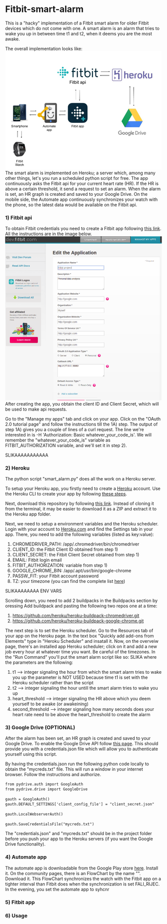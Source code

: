 # Fitbit-smart-alarm

This is a "hacky" implementation of a Fitbit smart alarm for older Fitbit devices which do not come with one.
A smart alarm is an alarm that tries to wake you up in between time t1 and t2, when it deems you are the most awake.

The overall implementation looks like:
![Implementation](https://github.com/DavidBoja/Fitbit-smart-alarm/blob/master/images/Fitbit%20drawing.jpg)
The smart alarm is implemented on Heroku; a server which, among many other things, let's you run a scheduled python script for free.
The app continuously asks the Fitbit api for your current heart rate (HR). If the HR is above a certain threshold, it send a request to set an alarm. 
When the alarm is set, an HR graph is created and saved to your Google Drive. 
On the mobile side, the Automate app continuously synchronizes your watch with the phone, so the latest data would be available on the Fitbit api.

### 1) Fitbit api
To obtain Fitbit credentials you need to create a Fitbit app following [this link](https://dev.fitbit.com/apps/new). All the instructions are in the image below.
![Create an app for Fitbit](https://github.com/DavidBoja/Fitbit-smart-alarm/blob/master/images/fitbit_api_register_app.png)
After creating the app, you obtain the client ID and Client Secret, which will be used to make api requests.

Go to the "Manage my apps" tab and click on your app. Click on the "OAuth 2.0 tutorial page" and follow the instructions till the 1A) step. The output of step 1A) gives you a couple of lines of a curl request. The line we're interested in is
-H 'Authorization: Basic whatever_your_code_is'. We will remember the "whatever_your_code_is" variable as FITBIT_AUTHORIZATION variable, and we'll set it in step 2).

SLIKAAAAAAAAAAA

### 2) Heroku
The python script "smart_alarm.py" does all the work on a Heroku server.

To setup your Heroku app, you firstly need to create a [Heroku](https://heroku.com) account. 
Use the Heroku CLI to create your app by following [these steps](https://devcenter.heroku.com/articles/heroku-cli).

Next, download this repository by following [this link](https://help.github.com/en/articles/cloning-a-repository). Instead of cloning it from the terminal, it may be easier to download it as a ZIP and extract it to the Heroku app folder.

Next, we need to setup a environment variables and the Heroku scheduler.
Login with your account to [Heroku.com](https://dashboard.heroku.com/apps) and find the Settings tab in your app.
There, you need to add the following variables (listed as key:value):
1. CHROMEDRIVER_PATH: /app/.chromedriver/bin/chromedriver
2. CLIENT_ID: the Fitbit Client ID obtained from step 1)
3. CLIENT_SECRET: the Fitbit Client Secret obtained from step 1)
4. EMAIL: Fitbit login email
5. FITBIT_AUTHORIZATION: variable from step 1)
6. GOOGLE_CHROME_BIN: /app/.apt/usr/bin/google-chrome
7. PASSW_FIT: your Fitbit account password
8. TZ: your timezone (you can find the complete list [here](https://en.wikipedia.org/wiki/List_of_tz_database_time_zones))

SLIKAAAAAAAA ENV VARS

Scrolling down, you need to add 2 buildpacks in the Buildpacks section by oressing Add buildpack and pasting the following two repos one at a time:
1. https://github.com/heroku/heroku-buildpack-chromedriver.git
2. https://github.com/heroku/heroku-buildpack-google-chrome.git

The next step is to set the Heroku scheduler.
Go to the Resources tab of your app on the Heroku page. In the text box "Quickly add add-ons from Elements" type in "Heroku Scheduler" and insatall it. Now, on the overveiw page, there's an installed app Heroku scheduler; click on it and add a new job every hour at whatever time you want. Be careful of the timezones. In the "Run Command" you'll put the smart alarm script like so:
SLIKA
where the parameters are the following:
1. t1 --> integer signaling the hour from which the smart alarm tries to wake you up
          the parameter is NOT USED because time t1 is set with the Heroku scheduler rather than the script
2. t2 --> integer signaling the hour untill the smart alarm tries to wake you up
3. heart_threshold --> integer signaling the HR above which you deem yourself to be awake (or awakeining)
4. second_threshold --> integer signaling how many seconds does your heart rate need to be above the heart_threshold to
                        create the alarm

### 3) Google Drive (OPTIONAL)
After the alarm has been set, an HR graph is created and saved to your Google Drive.
To enable the Google Drive API follow [this page](https://developers.google.com/drive/api/v2/enable-drive-api). This should provide you with a credentials.json file which will allow you to authenticate yourself using this script. 

By having the credentials.json run the following python code locally to obtain the "mycreds.txt" file. This will run a window in your internet browser. Follow the instructions and authorize.
```
from pydrive.auth import GoogleAuth
from pydrive.drive import GoogleDrive

gauth = GoogleAuth()
gauth.DEFAULT_SETTINGS['client_config_file'] = "client_secret.json"

gauth.LocalWebserverAuth()

gauth.SaveCredentialsFile("mycreds.txt")
```
The "credentials.json" and "mycreds.txt" should be in the project folder before you push your app to the Heroku servers (if you want the Google Drive functionality).

### 4) Automate app
The automate app is downloadable from the Google Play store [here](https://play.google.com/store/apps/details?id=com.llamalab.automate&referrer=utm_source%3Dhomepage). Install it. On the community pages, there is an FlowChart by the name "". Download it. This FlowChart synchronizes the watch with the Fitbit app on a tighter interval than Fitbit does when the synchronization is set FALI_RIJEC.
In the evening, you set the automate app to syhcnr

### 5) Fitbit app

### 6) Usage
